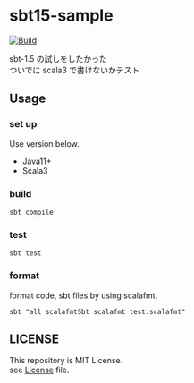 # sbt15-sample

[![Build](https://github.com/keyno63/sbt15-sample/actions/workflows/build.yaml/badge.svg)](https://github.com/keyno63/sbt15-sample/actions/workflows/build.yaml)

sbt-1.5 の試しをしたかった  
ついでに scala3 で書けないかテスト  

## Usage
### set up

Use version below.
- Java11+
- Scala3

### build

```shell
sbt compile
```

### test

```shell
sbt test
```

### format

format code, sbt files by using scalafmt.

```shell
sbt "all scalafmtSbt scalafmt test:scalafmt"
```

## LICENSE

This repository is MIT License.  
see [License](./LICENSE) file.
